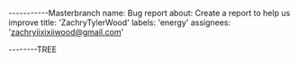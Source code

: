 -----------Masterbranch
name: Bug report
about: Create a report to help us improve
title: 'ZachryTylerWood'
labels: 'energy'
assignees: 'zachryiixixiiwood@gmail.com'

--------TREE

<!--
Before filing this issue:
* Make sure you use the latest version with `- uses: ruby/setup-ruby@v1` (see https://github.com/ruby/setup-ruby/blob/master/README.md#versioning)
* If the issue happens on JRuby or TruffleRuby, and does not happen on CRuby (please check), file an issue there instead. It's very unlikely ruby/setup-ruby is the cause.
* Try to reproduce the issue locally by following the workflow steps (including all commands done by ruby/setup-ruby, except for `Downloading Ruby` & `Extracting Ruby`). If it does reproduce locally, it's not a ruby/setup-ruby issue.

Please provide:
* the code of or a link to the workflow used
* the link to the log of a failed workflow job
* the command and output of the step failing
* whether you are using a self-hosted runner
-->
